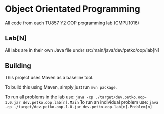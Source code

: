 # Object Orientated Programming

All code from each TU857 Y2 OOP programming lab (CMPU1016)

## Lab[N]

All labs are in their own Java file under src/main/java/dev/petko/oop/lab[N]

## Building

This project uses Maven as a baseline tool.

To build this using Maven, simply just run `mvn package`.

To run all problems in the lab use: `java -cp ./target/dev.petko.oop-1.0.jar dev.petko.oop.lab[n].Main`
To run an individual problem use: `java -cp ./target/dev.petko.oop-1.0.jar dev.petko.oop.lab[n].Problem[n]`

